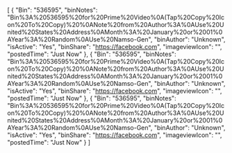 [
  {
    "Bin": "536595",
    "binNotes": "Bin%3A%20536595%20for%20Prime%20Video%0A(Tap%20Copy%20Icon%20To%20Copy)%20%0ANote%20from%20Author%3A%0AUse%20United%20States%20Address%0AMonth%3A%20January%20or%2001%0AYear%3A%20Random%0AUse%20Namso-Gen",
    "binAuthor": "Unknown",
    "isActive": "Yes",
    "binShare": "https://facebook.com",
    "imageviewIcon": "",
    "postedTime": "Just Now"
  },
  {
    "Bin": "536595",
    "binNotes": "Bin%3A%20536595%20for%20Prime%20Video%0A(Tap%20Copy%20Icon%20To%20Copy)%20%0ANote%20from%20Author%3A%0AUse%20United%20States%20Address%0AMonth%3A%20January%20or%2001%0AYear%3A%20Random%0AUse%20Namso-Gen",
    "binAuthor": "Unknown",
    "isActive": "Yes",
    "binShare": "https://facebook.com",
    "imageviewIcon": "",
    "postedTime": "Just Now"
  },
  {
    "Bin": "536595",
    "binNotes": "Bin%3A%20536595%20for%20Prime%20Video%0A(Tap%20Copy%20Icon%20To%20Copy)%20%0ANote%20from%20Author%3A%0AUse%20United%20States%20Address%0AMonth%3A%20January%20or%2001%0AYear%3A%20Random%0AUse%20Namso-Gen",
    "binAuthor": "Unknown",
    "isActive": "Yes",
    "binShare": "https://facebook.com",
    "imageviewIcon": "",
    "postedTime": "Just Now"
  }
]
